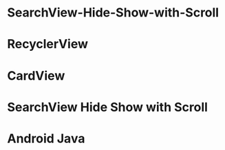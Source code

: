 # SearchView-Hide-Show-with-Scroll
# RecyclerView 
# CardView 
# SearchView Hide Show with Scroll
# Android Java
